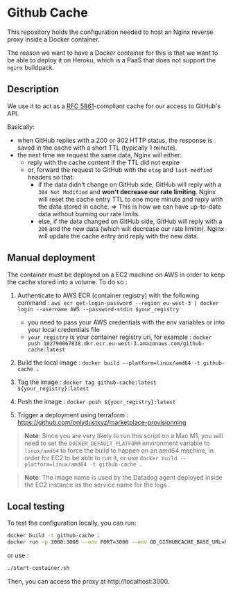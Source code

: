 # Github Cache

This repository holds the configuration needed to host an Nginx reverse proxy inside a Docker container.

The reason we want to have a Docker container for this is that we want to be able to deploy it on Heroku, which is a PaaS that does not support the `nginx` buildpack.

## Description

We use it to act as a [RFC 5861](https://www.rfc-editor.org/rfc/rfc5861.html#section-3)-compliant cache for our access to GitHub's API.

Basically:

- when GitHub replies with a 200 or 302 HTTP status, the response is saved in the cache with a short TTL (typically 1 minute).
- the next time we request the same data, Nginx will either:
  - reply with the cache content if the TTL did not expire
  - or, forward the request to GitHub with the `etag` and `last-modfied` headers so that:
    - if the data didn't change on GitHub side, GitHub will reply with a `304 Not Modified` and **won't decrease our rate limiting**. Nginx will reset the cache entry TTL to one more minute and reply with the data stored in cache. => This is how we can have up-to-date data without burning our rate limits.
    - else, if the data changed on GitHub side, GitHub will reply with a `200` and the new data (which will decrease our rate limitin). Nginx will update the cache entry and reply with the new data.


## Manual deployment

The container must be deployed on a EC2 machine on AWS in order to keep the cache stored into a volume. To do so :

1. Authenticate to AWS ECR (container registry) with the following command : `aws ecr get-login-password --region eu-west-3 | docker login --username AWS --password-stdin $your_registry`
   * you need to pass your AWS credentials with the env variables or into your local credentials file
   * `your_registry` is your container registry uri, for example : `docker push 102790067838.dkr.ecr.eu-west-3.amazonaws.com/github-cache:latest`

2. Build the local image : `docker build --platform=linux/amd64 -t github-cache .`
3. Tag the image : `docker tag github-cache:latest ${your_registry}:latest`
4. Push the image : `docker push ${your_registry}:latest`
5. Trigger a deployment using terraform : https://github.com/onlydustxyz/marketplace-provisionning

> **Note**: Since you are very likely to run this script on a Mac M1, you will need to set the `DOCKER_DEFAULT_PLATFORM` environment variable to `linux/amd64` to force the build to happen on an amd64 machine, in order for EC2 to be able to run it, or use `docker build --platform=linux/amd64 -t github-cache .`

> **Note**: The image name is used by the Datadog agent deployed inside the EC2 instance as the service name for the logs .

## Local testing

To test the configuration locally, you can run:

```sh
docker build -t github-cache .
docker run -p 3000:3000 --env PORT=3000 --env OD_GITHUBCACHE_BASE_URL=http://localhost:3000 --rm -it github-cache
```

or use :

```sh
./start-container.sh
```
Then, you can access the proxy at http://localhost:3000.
